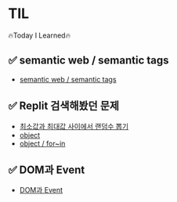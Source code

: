 # TIL
 🔥Today I Learned🔥

## ✅ semantic web / semantic tags 
 - <a href="https://velog.io/@hongduhyeon/websemantic-web-semantic-tags">semantic web / semantic tags</a>

## ✅ Replit 검색해봤던 문제
 - <a href="https://velog.io/@hongduhyeon/Replit-js-mix-min-random">최소값과 최대값 사이에서 랜덤수 뽑기</a>
 - <a href="https://velog.io/@hongduhyeon/Replit-js-Object">object</a>
 - <a href="https://velog.io/@hongduhyeon/Replit-js-object-for-in">object / for~in</a>

## ✅ DOM과 Event 
 - <a href="https://velog.io/@hongduhyeon/javascript-DOM-Event">DOM과 Event</a>
